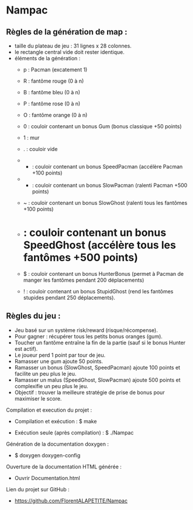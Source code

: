 # Nampac

## Règles de la génération de map :
* taille du plateau de jeu : 31 lignes x 28 colonnes.
* le rectangle central vide doit rester identique.
* éléments de la génération :
	* p : Pacman (excatement 1)

	* R : fantôme rouge (0 à n)
	* B : fantôme bleu (0 à n)
	* P : fantôme rose (0 à n)
	* O : fantôme orange (0 à n)

	* 0 : couloir contenant un bonus Gum (bonus classique +50 points)
	* 1 : mur
	* . : couloir vide
	* + : couloir contenant un bonus SpeedPacman (accélère Pacman +100 points)
	* - : couloir contenant un bonus SlowPacman (ralenti Pacman +500 points)
	* ~ : couloir contenant un bonus SlowGhost (ralenti tous les fantômes +100 points)
	* # : couloir contenant un bonus SpeedGhost (accélère tous les fantômes +500 points)
	* $ : couloir contenant un bonus HunterBonus (permet à Pacman de manger les fantômes pendant 200 déplacements)
	* ! : couloir contenant un bonus StupidGhost (rend les fantômes stupides pendant 250 déplacements).


## Règles du jeu :
* Jeu basé sur un système risk/reward (risque/récompense).
* Pour gagner : récupérer tous les petits bonus oranges (gum).
* Toucher un fantôme entraîne la fin de la partie (sauf si le bonus Hunter est actif).
* Le joueur perd 1 point par tour de jeu.
* Ramasser une gum ajoute 50 points.
* Ramasser un bonus (SlowGhost, SpeedPacman) ajoute 100 points et facilite un peu plus le jeu.
* Ramasser un malus (SpeedGhost, SlowPacman) ajoute 500 points et complexifie un peu plus le jeu.
* Objectif : trouver la meilleure stratégie de prise de bonus pour maximiser le score.



Compilation et execution du projet :

  * Compilation et exécution :
 	$ make  

  * Exécution seule (après compilation) :
 	$ ./Nampac 


Génération de la documentation doxygen :

  * $ doxygen doxygen-config


Ouverture de la documentation HTML générée :

  * Ouvrir Documentation.html


Lien du projet sur GitHub :
  * https://github.com/FlorentALAPETITE/Nampac
